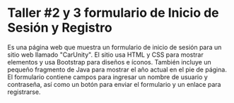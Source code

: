 # Taller #2 y 3 formulario de Inicio de Sesión y Registro 
Es una página web que muestra un formulario de inicio de sesión para un sitio web llamado "CarUnity". El sitio usa HTML y CSS para mostrar elementos y usa Bootstrap para diseños e íconos. También incluye un pequeño fragmento de Java para mostrar el año actual en el pie de página. El formulario contiene campos para ingresar un nombre de usuario y contraseña, así como un botón para enviar el formulario y un enlace para registrarse.
